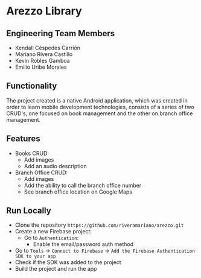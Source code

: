 # Arezzo Library

## Engineering Team Members

- Kendall Céspedes Carrión
- Mariano Rivera Castillo
- Kevin Robles Gamboa
- Emilio Uribe Morales

## Functionality

The project created is a native Android application, which was created in order to learn mobile development technologies, consists of a series of two CRUD's, one focused on book management and the other on branch office management.

## Features

- Books CRUD:
  - Add images
  - Add an audio description
- Branch Office CRUD:
  - Add images
  - Add the ability to call the branch office number
  - See branch office location on Google Maps

## Run Locally

- Clone the repository `https://github.com/riveramariano/arezzo.git`
- Create a new Firebase project:
  - Go to `Authentication`:
    - Enable the email/password auth method
- Go to `Tools` -> `Connect to Firebase` -> `Add the Firebase Authentication SDK to your app`
- Check if the SDK was added to the project
- Build the project and run the app
